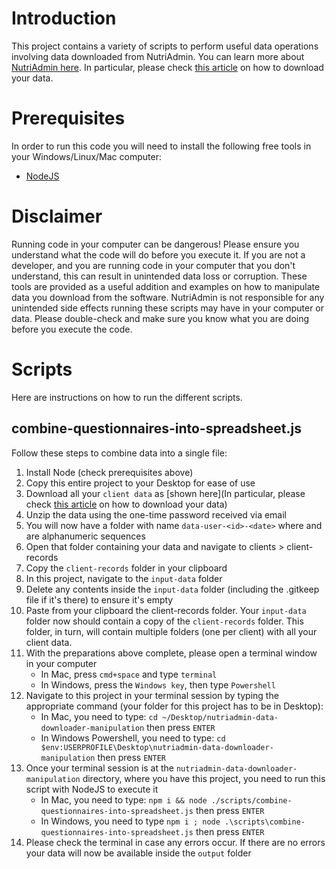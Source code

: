# Introduction
This project contains a variety of scripts to perform useful data operations involving data downloaded from NutriAdmin. You can learn more about [NutriAdmin here](https://nutriadmin.com).
In particular, please check [this article](https://nutriadmin.com/docs/how-to-download-all-of-your-client-data-in-bulk) on how to download your data.

# Prerequisites
In order to run this code you will need to install the following free tools in your Windows/Linux/Mac computer:
- [NodeJS](https://nodejs.org/)

# Disclaimer
Running code in your computer can be dangerous! Please ensure you understand what the code will do before you execute it. If you are not a developer, and you are running code in your computer that you don't understand, this can result in unintended data loss or corruption.
These tools are provided as a useful addition and examples on how to manipulate data you download from the software.
NutriAdmin is not responsible for any unintended side effects running these scripts may have in your computer or data. Please double-check and make sure you know what you are doing before you execute the code.

# Scripts
Here are instructions on how to run the different scripts.

## combine-questionnaires-into-spreadsheet.js
Follow these steps to combine data into a single file:
1. Install Node (check prerequisites above)
2. Copy this entire project to your Desktop for ease of use
3. Download all your `client data` as [shown here](In particular, please check [this article](https://nutriadmin.com/docs/how-to-download-all-of-your-client-data-in-bulk) on how to download your data)
4. Unzip the data using the one-time password received via email
5. You will now have a folder with name `data-user-<id>-<date>` where <id> and <date> are alphanumeric sequences
6. Open that folder containing your data and navigate to clients > client-records
7. Copy the `client-records` folder in your clipboard
8. In this project, navigate to the `input-data` folder
9. Delete any contents inside the `input-data` folder (including the .gitkeep file if it's there) to ensure it's empty
10. Paste from your clipboard the client-records folder. Your `input-data` folder now should contain a copy of the `client-records` folder. This folder, in turn, will contain multiple folders (one per client) with all your client data.
11. With the preparations above complete, please open a terminal window in your computer
    - In Mac, press `cmd+space` and type `terminal`
    - In Windows, press the `Windows key`, then type `Powershell`
12. Navigate to this project in your terminal session by typing the appropriate command (your folder for this project has to be in Desktop):
    - In Mac, you need to type: `cd ~/Desktop/nutriadmin-data-downloader-manipulation` then press `ENTER`
    - In Windows Powershell, you need to type: `cd $env:USERPROFILE\Desktop\nutriadmin-data-downloader-manipulation` then press `ENTER`
13. Once your terminal session is at the `nutriadmin-data-downloader-manipulation` directory, where you have this project, you need to run this script with NodeJS to execute it
    - In Mac, you need to type: `npm i && node ./scripts/combine-questionnaires-into-spreadsheet.js` then press `ENTER`
    - In Windows, you need to type `npm i ; node .\scripts\combine-questionnaires-into-spreadsheet.js` then press `ENTER`
14. Please check the terminal in case any errors occur. If there are no errors your data will now be available inside the `output` folder
